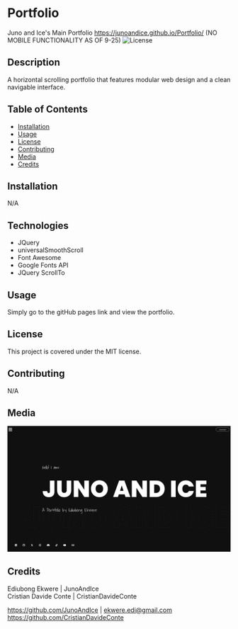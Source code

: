 # Portfolio

Juno and Ice's Main Portfolio
https://junoandice.github.io/Portfolio/
(NO MOBILE FUNCTIONALITY AS OF 9-25)
![License](https://img.shields.io/badge/License-MIT-blue.svg)
  
## Description
  
A horizontal scrolling portfolio that features modular web design and a clean navigable interface.
  
## Table of Contents
  
- [Installation](#installation)
- [Usage](#usage)
- [License](#license)
- [Contributing](#contributing)
- [Media](#media)
- [Credits](#credits)
  
## Installation
  
N/A

## Technologies
  
- JQuery
- universalSmoothScroll
- Font Awesome
- Google Fonts API
- JQuery ScrollTo

## Usage
  
Simply go to the gitHub pages link and view the portfolio.
  
## License
  
This project is covered under the MIT license.
  
## Contributing
  
N/A
  
## Media

![site landing page](./assets/images/Screens/landing.png)

## Credits

  Ediubong Ekwere | JunoAndIce\
  Cristian Davide Conte | CristianDavideConte

  <https://github.com/JunoAndIce> | [ekwere.edi@gmail.com](mailto:ekwere.edi@gmail.com)
  <https://github.com/CristianDavideConte>
